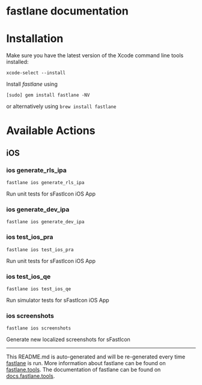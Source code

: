 fastlane documentation
================
# Installation

Make sure you have the latest version of the Xcode command line tools installed:

```
xcode-select --install
```

Install _fastlane_ using
```
[sudo] gem install fastlane -NV
```
or alternatively using `brew install fastlane`

# Available Actions
## iOS
### ios generate_rls_ipa
```
fastlane ios generate_rls_ipa
```
Run unit tests for sFastIcon iOS App
### ios generate_dev_ipa
```
fastlane ios generate_dev_ipa
```

### ios test_ios_pra
```
fastlane ios test_ios_pra
```
Run unit tests for sFastIcon iOS App
### ios test_ios_qe
```
fastlane ios test_ios_qe
```
Run simulator tests for sFastIcon iOS App
### ios screenshots
```
fastlane ios screenshots
```
Generate new localized screenshots for sFastIcon

----

This README.md is auto-generated and will be re-generated every time [fastlane](https://fastlane.tools) is run.
More information about fastlane can be found on [fastlane.tools](https://fastlane.tools).
The documentation of fastlane can be found on [docs.fastlane.tools](https://docs.fastlane.tools).
